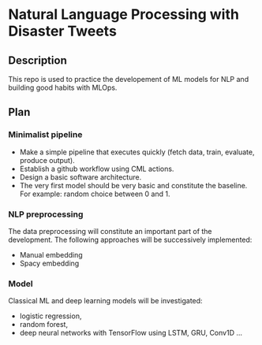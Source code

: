 # Natural Language Processing with Disaster Tweets

## Description

This repo is used to practice the developement of ML models for NLP and building good habits with MLOps.

## Plan

### Minimalist pipeline

- Make a simple pipeline that executes quickly (fetch data, train, evaluate, produce output).
- Establish a github workflow using CML actions.
- Design a basic software architecture.
- The very first model should be very basic and constitute the baseline. For example: random choice between 0 and 1.

### NLP preprocessing

The data preprocessing will constitute an important part of the development. The following approaches will be successively implemented:

- Manual embedding
- Spacy embedding

### Model

Classical ML and deep learning models will be investigated:

- logistic regression,
- random forest,
- deep neural networks with TensorFlow using LSTM, GRU, Conv1D ...
